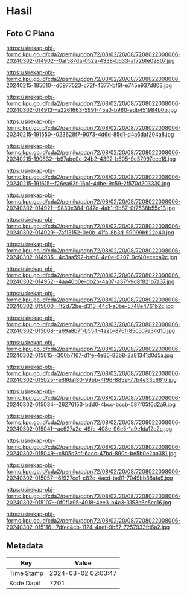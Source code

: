 # Hasil

## Foto C Plano

https://sirekap-obj-formc.kpu.go.id/cda2/pemilu/pdpr/72/08/02/20/08/7208022008006-20240302-014902--0af587da-052a-4338-b633-af726fe02807.jpg

https://sirekap-obj-formc.kpu.go.id/cda2/pemilu/pdpr/72/08/02/20/08/7208022008006-20240215-185010--d0977523-c72f-4377-bf6f-e745e937d803.jpg

https://sirekap-obj-formc.kpu.go.id/cda2/pemilu/pdpr/72/08/02/20/08/7208022008006-20240302-014913--a2261663-5991-45a0-b960-edb451984b0b.jpg

https://sirekap-obj-formc.kpu.go.id/cda2/pemilu/pdpr/72/08/02/20/08/7208022008006-20240215-191550--023628f7-9073-4d6d-85d1-d4a6daf204a8.jpg

https://sirekap-obj-formc.kpu.go.id/cda2/pemilu/pdpr/72/08/02/20/08/7208022008006-20240215-190832--b97abe0e-24b2-4392-b605-9c37997ecc18.jpg

https://sirekap-obj-formc.kpu.go.id/cda2/pemilu/pdpr/72/08/02/20/08/7208022008006-20240215-191615--f26ea63f-16b1-4dbe-9c59-2f570d203330.jpg

https://sirekap-obj-formc.kpu.go.id/cda2/pemilu/pdpr/72/08/02/20/08/7208022008006-20240302-014921--9830e384-047d-4ab1-9b87-0f7538b55c13.jpg

https://sirekap-obj-formc.kpu.go.id/cda2/pemilu/pdpr/72/08/02/20/08/7208022008006-20240302-014929--7af13152-0e0b-41fa-8b3d-59099bb22e40.jpg

https://sirekap-obj-formc.kpu.go.id/cda2/pemilu/pdpr/72/08/02/20/08/7208022008006-20240302-014935--4c3aa592-bab8-4c0e-9207-9cf40ececa0c.jpg

https://sirekap-obj-formc.kpu.go.id/cda2/pemilu/pdpr/72/08/02/20/08/7208022008006-20240302-014952--4aa40b0e-db2b-4a07-a37f-9d8f821b7a37.jpg

https://sirekap-obj-formc.kpu.go.id/cda2/pemilu/pdpr/72/08/02/20/08/7208022008006-20240302-015000--1f2d72be-d313-44c1-a0be-5748e4761b2c.jpg

https://sirekap-obj-formc.kpu.go.id/cda2/pemilu/pdpr/72/08/02/20/08/7208022008006-20240302-015008--a69a8b7f-b554-4a2b-876f-85c5d7e34d10.jpg

https://sirekap-obj-formc.kpu.go.id/cda2/pemilu/pdpr/72/08/02/20/08/7208022008006-20240302-015015--300b7167-d1fe-4e86-83b8-2a81341d0d5a.jpg

https://sirekap-obj-formc.kpu.go.id/cda2/pemilu/pdpr/72/08/02/20/08/7208022008006-20240302-015025--e686a180-99bb-4f96-8859-77b4e33c6610.jpg

https://sirekap-obj-formc.kpu.go.id/cda2/pemilu/pdpr/72/08/02/20/08/7208022008006-20240302-015034--26276153-bdd0-4bcc-bccb-587f05f6d2a9.jpg

https://sirekap-obj-formc.kpu.go.id/cda2/pemilu/pdpr/72/08/02/20/08/7208022008006-20240302-015041--ac627a2c-49fc-408e-96e5-1a9e1da12c2c.jpg

https://sirekap-obj-formc.kpu.go.id/cda2/pemilu/pdpr/72/08/02/20/08/7208022008006-20240302-015049--c805c2cf-6acc-47bd-890c-be5b0e2ba381.jpg

https://sirekap-obj-formc.kpu.go.id/cda2/pemilu/pdpr/72/08/02/20/08/7208022008006-20240302-015057--6f927cc1-c82c-4acd-ba81-7049bb88afa9.jpg

https://sirekap-obj-formc.kpu.go.id/cda2/pemilu/pdpr/72/08/02/20/08/7208022008006-20240302-015107--0f0f1a95-4018-4ee3-b4c3-3153e6e5cc16.jpg

https://sirekap-obj-formc.kpu.go.id/cda2/pemilu/pdpr/72/08/02/20/08/7208022008006-20240302-015116--7dfec4cb-1124-4aef-9b57-7257933fd6a2.jpg


## Metadata

| Key        | Value               |
| ---------- | ------------------- |
| Time Stamp | 2024-03-02 02:03:47 |
| Kode Dapil | 7201                |



